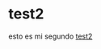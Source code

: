# test2
esto es mi segundo [test2](file:///C:/Users/norae/OneDrive/Documentos/GitHub/test2/index.html)
